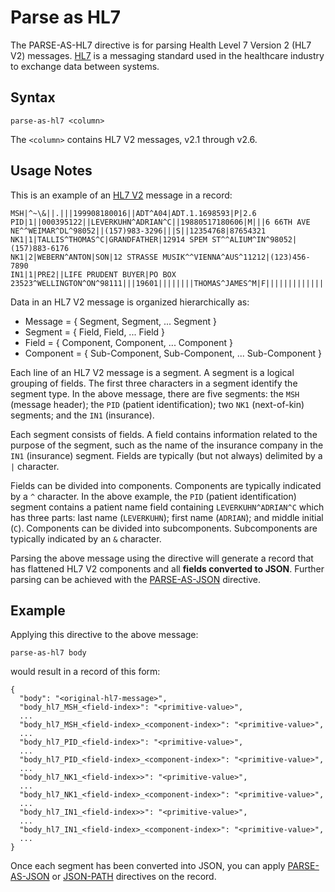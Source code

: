 # Parse as HL7

The PARSE-AS-HL7 directive is for parsing Health Level 7 Version 2 (HL7 V2) messages.
[HL7](http://www.hl7.org) is a messaging standard used in the healthcare industry to
exchange data between systems.


## Syntax
```
parse-as-hl7 <column>
```

The `<column>` contains HL7 V2 messages, v2.1 through v2.6.


## Usage Notes

This is an example of an [HL7
V2](http://www.hl7.org/implement/standards/product_brief.cfm?product_id=185) message in a
record:
```
MSH|^~\&||.|||199908180016||ADT^A04|ADT.1.1698593|P|2.6
PID|1||000395122||LEVERKUHN^ADRIAN^C||19880517180606|M|||6 66TH AVE NE^^WEIMAR^DL^98052||(157)983-3296|||S||12354768|87654321
NK1|1|TALLIS^THOMAS^C|GRANDFATHER|12914 SPEM ST^^ALIUM^IN^98052|(157)883-6176
NK1|2|WEBERN^ANTON|SON|12 STRASSE MUSIK^^VIENNA^AUS^11212|(123)456-7890
IN1|1|PRE2||LIFE PRUDENT BUYER|PO BOX 23523^WELLINGTON^ON^98111|||19601||||||||THOMAS^JAMES^M|F|||||||||||||||||||ZKA535529776
```

Data in an HL7 V2 message is organized hierarchically as:

* Message = { Segment, Segment, ... Segment }
* Segment = { Field, Field, ... Field }
* Field = { Component, Component, ... Component }
* Component = { Sub-Component, Sub-Component, ... Sub-Component }

Each line of an HL7 V2 message is a segment. A segment is a logical grouping of fields.
The first three characters in a segment identify the segment type. In the above message,
there are five segments: the `MSH` (message header); the `PID` (patient identification);
two `NK1` (next-of-kin) segments; and the `IN1` (insurance).

Each segment consists of fields. A field contains information related to the purpose of
the segment, such as the name of the insurance company in the `IN1` (insurance) segment.
Fields are typically (but not always) delimited by a `|` character.

Fields can be divided into components. Components are typically indicated by a `^`
character. In the above example, the `PID` (patient identification) segment contains a
patient name field containing `LEVERKUHN^ADRIAN^C` which has three parts: last name
(`LEVERKUHN`); first name (`ADRIAN`); and middle initial (`C`). Components can be divided
into subcomponents. Subcomponents are typically indicated by an `&` character.

Parsing the above message using the directive will generate a record that has flattened
HL7 V2 components and all **fields converted to JSON**. Further parsing can be achieved
with the [PARSE-AS-JSON](parse-as-json.md) directive.


## Example

Applying this directive to the above message:
```
parse-as-hl7 body
```

would result in a record of this form:
```
{
  "body": "<original-hl7-message>",
  "body_hl7_MSH_<field-index>": "<primitive-value>",
  ...
  "body_hl7_MSH_<field-index>_<component-index>": "<primitive-value>",
  ...
  "body_hl7_PID_<field-index>": "<primitive-value>",
  ...
  "body_hl7_PID_<field-index>_<component-index>": "<primitive-value>",
  ...
  "body_hl7_NK1_<field-index>>": "<primitive-value>",
  ...
  "body_hl7_NK1_<field-index>_<component-index>": "<primitive-value>",
  ...
  "body_hl7_IN1_<field-index>>": "<primitive-value>",
  ...
  "body_hl7_IN1_<field-index>_<component-index>": "<primitive-value>",
  ...
}
```

Once each segment has been converted into JSON, you can apply
[PARSE-AS-JSON](parse-as-json.md) or [JSON-PATH](json-path.md) directives on the record.
